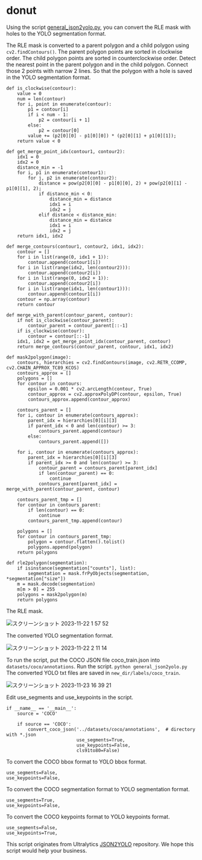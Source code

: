 # donut

Using the script [general_json2yolo.py](https://github.com/ryouchinsa/Rectlabel-support/blob/master/general_json2yolo.py), you can convert the RLE mask with holes to the YOLO segmentation format.

The RLE mask is converted to a parent polygon and a child polygon using `cv2.findContours()`.
The parent polygon points are sorted in clockwise order. 
The child polygon points are sorted in counterclockwise order.
Detect the nearest point in the parent polygon and in the child polygon.
Connect those 2 points with narrow 2 lines.
So that the polygon with a hole is saved in the YOLO segmentation format.

```
def is_clockwise(contour):
    value = 0
    num = len(contour)
    for i, point in enumerate(contour):
        p1 = contour[i]
        if i < num - 1:
            p2 = contour[i + 1]
        else:
            p2 = contour[0]
        value += (p2[0][0] - p1[0][0]) * (p2[0][1] + p1[0][1]);
    return value < 0

def get_merge_point_idx(contour1, contour2):
    idx1 = 0
    idx2 = 0
    distance_min = -1
    for i, p1 in enumerate(contour1):
        for j, p2 in enumerate(contour2):
            distance = pow(p2[0][0] - p1[0][0], 2) + pow(p2[0][1] - p1[0][1], 2);
            if distance_min < 0:
                distance_min = distance
                idx1 = i
                idx2 = j
            elif distance < distance_min:
                distance_min = distance
                idx1 = i
                idx2 = j
    return idx1, idx2

def merge_contours(contour1, contour2, idx1, idx2):
    contour = []
    for i in list(range(0, idx1 + 1)):
        contour.append(contour1[i])
    for i in list(range(idx2, len(contour2))):
        contour.append(contour2[i])
    for i in list(range(0, idx2 + 1)):
        contour.append(contour2[i])
    for i in list(range(idx1, len(contour1))):
        contour.append(contour1[i])
    contour = np.array(contour)
    return contour

def merge_with_parent(contour_parent, contour):
    if not is_clockwise(contour_parent):
        contour_parent = contour_parent[::-1]
    if is_clockwise(contour):
        contour = contour[::-1]
    idx1, idx2 = get_merge_point_idx(contour_parent, contour)
    return merge_contours(contour_parent, contour, idx1, idx2)

def mask2polygon(image):
    contours, hierarchies = cv2.findContours(image, cv2.RETR_CCOMP, cv2.CHAIN_APPROX_TC89_KCOS)
    contours_approx = []
    polygons = []
    for contour in contours:
        epsilon = 0.001 * cv2.arcLength(contour, True)
        contour_approx = cv2.approxPolyDP(contour, epsilon, True)
        contours_approx.append(contour_approx)

    contours_parent = []
    for i, contour in enumerate(contours_approx):
        parent_idx = hierarchies[0][i][3]
        if parent_idx < 0 and len(contour) >= 3:
            contours_parent.append(contour)
        else:
            contours_parent.append([])

    for i, contour in enumerate(contours_approx):
        parent_idx = hierarchies[0][i][3]
        if parent_idx >= 0 and len(contour) >= 3:
            contour_parent = contours_parent[parent_idx]
            if len(contour_parent) == 0:
                continue
            contours_parent[parent_idx] = merge_with_parent(contour_parent, contour)

    contours_parent_tmp = []
    for contour in contours_parent:
        if len(contour) == 0:
            continue
        contours_parent_tmp.append(contour)

    polygons = []
    for contour in contours_parent_tmp:
        polygon = contour.flatten().tolist()
        polygons.append(polygon)
    return polygons 

def rle2polygon(segmentation):
    if isinstance(segmentation["counts"], list):
        segmentation = mask.frPyObjects(segmentation, *segmentation["size"])
    m = mask.decode(segmentation) 
    m[m > 0] = 255
    polygons = mask2polygon(m)
    return polygons
```

The RLE mask.

![スクリーンショット 2023-11-22 1 57 52](https://github.com/ryouchinsa/Rectlabel-support/assets/1954306/df2dfad5-a13f-49c6-818a-8aba1d3ce83c)

The converted YOLO segmentation format.

![スクリーンショット 2023-11-22 2 11 14](https://github.com/ryouchinsa/Rectlabel-support/assets/1954306/cc34027a-075f-4b67-8de7-bd2dddddac59)

To run the script, put the COCO JSON file coco_train.json into `datasets/coco/annotations`.
Run the script. `python general_json2yolo.py  `
The converted YOLO txt files are saved in `new_dir/labels/coco_train`.

![スクリーンショット 2023-11-23 16 39 21](https://github.com/ultralytics/JSON2YOLO/assets/1954306/c3d98120-66f5-4cb8-b74d-a500f0bd811d)

Edit use_segments and use_keypoints in the script.

```
if __name__ == '__main__':
    source = 'COCO'

    if source == 'COCO':
        convert_coco_json('../datasets/coco/annotations',  # directory with *.json
                          use_segments=True,
                          use_keypoints=False,
                          cls91to80=False)
```

To convert the COCO bbox format to YOLO bbox format.
```
use_segments=False,
use_keypoints=False,
```

To convert the COCO segmentation format to YOLO segmentation format.
```
use_segments=True,
use_keypoints=False,
```

To convert the COCO keypoints format to YOLO keypoints format.
```
use_segments=False,
use_keypoints=True,
```

This script originates from Ultralytics [JSON2YOLO](https://github.com/ultralytics/JSON2YOLO) repository.
We hope this script would help your business.
